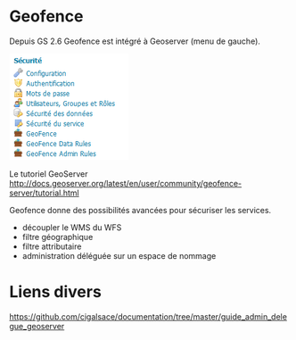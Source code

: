 # Geofence

Depuis GS 2.6 Geofence est intégré à Geoserver (menu de gauche).


![exemple de style](img/geofence.png)

Le tutoriel GeoServer
http://docs.geoserver.org/latest/en/user/community/geofence-server/tutorial.html

Geofence donne des possibilités avancées pour sécuriser les services.
- découpler le WMS du WFS
- filtre géographique
- filtre attributaire
- administration déléguée sur un espace de nommage

# Liens divers

https://github.com/cigalsace/documentation/tree/master/guide_admin_delegue_geoserver
